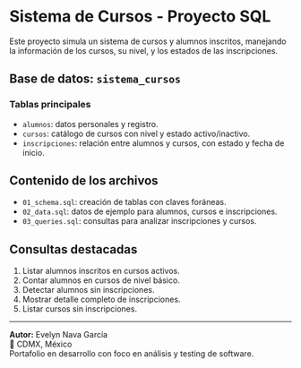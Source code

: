 # Sistema de Cursos - Proyecto SQL

Este proyecto simula un sistema de cursos y alumnos inscritos, manejando la información de los cursos, su nivel, y los estados de las inscripciones.

## Base de datos: `sistema_cursos`

### Tablas principales
- `alumnos`: datos personales y registro.
- `cursos`: catálogo de cursos con nivel y estado activo/inactivo.
- `inscripciones`: relación entre alumnos y cursos, con estado y fecha de inicio.

## Contenido de los archivos

- `01_schema.sql`: creación de tablas con claves foráneas.
- `02_data.sql`: datos de ejemplo para alumnos, cursos e inscripciones.
- `03_queries.sql`: consultas para analizar inscripciones y cursos.

## Consultas destacadas

1. Listar alumnos inscritos en cursos activos.  
2. Contar alumnos en cursos de nivel básico.  
3. Detectar alumnos sin inscripciones.  
4. Mostrar detalle completo de inscripciones.  
5. Listar cursos sin inscripciones.

---

**Autor:** Evelyn Nava García  
📍 CDMX, México  
Portafolio en desarrollo con foco en análisis y testing de software.
